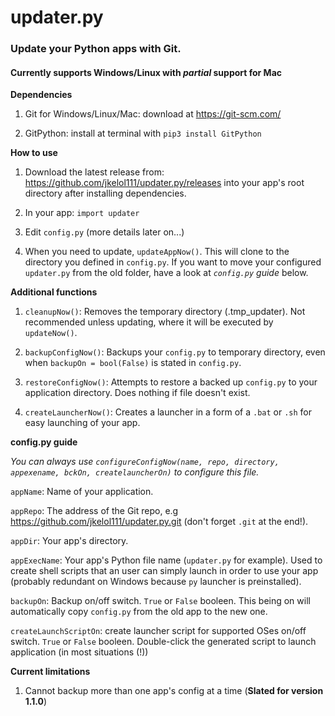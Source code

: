 # updater.py
### Update your Python apps with Git.
#### Currently supports Windows/Linux with *partial* support for Mac

**Dependencies**

1. Git for Windows/Linux/Mac: download at https://git-scm.com/

2. GitPython: install at terminal with `pip3 install GitPython`

**How to use**

1. Download the latest release from: https://github.com/jkelol111/updater.py/releases into your app's root directory after installing dependencies.

2. In your app: `import updater`

3. Edit `config.py` (more details later on...)

4. When you need to update, `updateAppNow()`. This will clone to the directory you defined in `config.py`. If you want to move your configured `updater.py` from the old folder, have a look at *`config.py` guide* below.

**Additional functions**

1. `cleanupNow()`: Removes the temporary directory (.tmp_updater). Not recommended unless updating, where it will be executed by `updateNow()`.

2. `backupConfigNow()`: Backups your `config.py` to temporary directory, even when `backupOn = bool(False)` is stated in `config.py`.

3. `restoreConfigNow()`: Attempts to restore a backed up `config.py` to your application directory. Does nothing if file doesn't exist.

4. `createLauncherNow()`: Creates a launcher in a form of a `.bat` or `.sh` for easy launching of your app.

**config.py guide**

*You can always use `configureConfigNow(name, repo, directory, appexename, bckOn, createlauncherOn)` to configure this file.*

`appName`: Name of your application.

`appRepo`: The address of the Git repo, e.g https://github.com/jkelol111/updater.py.git (don't forget `.git` at the end!).

`appDir`: Your app's directory.

`appExecName`: Your app's Python file name (`updater.py` for example). Used to create shell scripts that an user can simply launch in order to use your app (probably redundant on Windows because `py` launcher is preinstalled).

`backupOn`: Backup on/off switch. `True` or `False` booleen. This being on will automatically copy `config.py` from the old app to the new one.

`createLaunchScriptOn`: create launcher script for supported OSes on/off switch. `True` or `False` booleen. Double-click the generated script to launch application (in most situations (!))

**Current limitations**

1. Cannot backup more than one app's config at a time (**Slated for version 1.1.0**)